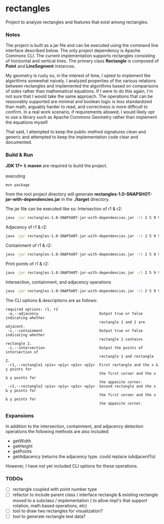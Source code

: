 # rectangles

Project to analyze rectangles and features that exist among rectangles.

### Notes

The project is built as a jar file and can be executed using the command line interface described below. The only
project dependency is Apache Commons CLI. The current implementation supports rectangles consisting of horizontal
and vertical lines. The primary class **Rectangle** is composed of **Point** and **LineSegment** instances.

My geometry is rusty so, in the interest of time, I opted to implement the algorithms somewhat naively. I analyzed
properties of the various relations between rectangles and implemented the algorithms based on
comparisons of sides rather than mathematical equations. If I were to do this again, I'm not sure that I would take the
same approach. The operations that can be reasonably supported are minimal and boolean logic is less standardized than
math, arguably harder to read, and correctness is more difficult to confirm. In a real work scenario, if
requirements allowed, I would likely opt to use a library such as Apache Commons Geometry rather than implement the
equations myself.

That said, I attempted to keep the public method signatures clean and generic and attempted to keep the implementation
code clear and documented.

### Build & Run

**JDK 17+** & **maven** are required to build the project.
<br><br>
executing

```bash
mvn package
```

from the root project directory will generate **rectangles-1.0-SNAPSHOT-jar-with-dependencies.jar** in the **./target**
directory.

The jar file can be executed like so:
Intersection of r1 & r2:

```bash
java -jar rectangles-1.0-SNAPSHOT-jar-with-dependencies.jar -r1 2 5 9 9 -r2 5 4 8 6 -i
```

Adjacency of r1 & r2:

```bash
java -jar rectangles-1.0-SNAPSHOT-jar-with-dependencies.jar -r1 2 5 9 9 -r2 5 4 8 6 -a
```

Containment of r1 & r2:

```bash
java -jar rectangles-1.0-SNAPSHOT-jar-with-dependencies.jar -r1 2 5 9 9 -r2 5 4 8 6 -c
```

Print points of r1 & r2:

```bash
java -jar rectangles-1.0-SNAPSHOT-jar-with-dependencies.jar -r1 2 5 9 9 -r2 5 4 8 6
```

Intersection, containment, and adjacency operations

```bash
java -jar rectangles-1.0-SNAPSHOT-jar-with-dependencies.jar -r1 2 5 9 9 -r2 5 4 8 6 -iac 
```

The CLI options & descriptions are as follows:

```
required options: r1, r2
 -a,--adjacency                            Output true or false indicating whether
                                           rectangle 1 and 2 are adjacent.
 -c,--containment                          Output true or false indicating whether
                                           rectangle 1 contains rectangle 2.
 -i,--intersection                         Output the points of intersection of
                                           rectangle 1 and rectangle 2.
 -r1,--rectangle1 <p1x> <p1y> <p2x> <p2y>  First rectangle and the x & y points for
                                           the first corner and the x & y points for
                                           the opposite corner.
 -r2,--rectangle2 <p1x> <p1y> <p2x> <p2y>  Second rectangle and the x & y points for
                                           the first corner and the x & y points for
                                           the opposite corner.
```

### Expansions

In addition to the intersection, containment, and adjacency detection operations the following methods are also
included:

- getWidth
- getHeight
- getPoints
- getAdjacency (returns the adjacency type. could replace isAdjacentTo)

However, I have not yet included CLI options for these operations.

### TODOs

- [ ] rectangle coupled with point number type
- [ ] refactor to include parent class / interface rectangle & existing rectangle moved to a subclass / implementation (
  to allow impl's that support rotation, math based operations, etc)
- [ ] tool to draw two rectangles for visualization?
- [ ] tool to generate rectangle test data?

